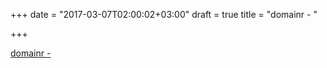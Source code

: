 +++
date = "2017-03-07T02:00:02+03:00"
draft = true
title = "domainr -  "

+++

<p><a href="https://t.co/gpFgFOqEYR">domainr -  </a></p>
